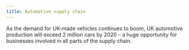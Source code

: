 ```yaml
---
title: Automotive supply chain
---
```


As the demand for UK-made vehicles continues to boom, UK automotive production will exceed 2 million cars by 2020 – a huge opportunity for businesses involved in all parts of the supply chain.

